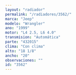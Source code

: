 ```yaml
---
layout: "radiador"
permalink: "/radiadores/3562/"
marca: "Jeep"
modelo: "Wrangler"
ano: "1999"
motor: "L4 2.5, L6 4.0"
transmision: "Automática"
parte: "432015"
clima: "Con clima"
alto: "18 1/8"
ancho: "20"
observaciones: ""
id: "3562"
---
```


